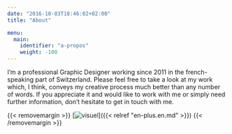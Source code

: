 ```yaml
---
date: "2016-10-03T18:46:02+02:00"
title: "About"

menu:
  main:
    identifier: "a-propos"
    weight: -100
---
```


I’m a professional Graphic Designer working since 2011 in the french-speaking part of Switzerland. Please feel free to take a look at my work which, I think, conveys my creative process much better than any number of words. If you appreciate it and would like to work with me or simply need further information, don’t hesitate to get in touch with me.

{{< removemargin >}}
[![visuel](/img/workshop.jpg)]({{< relref "en-plus.en.md" >}})
{{< /removemargin >}}
